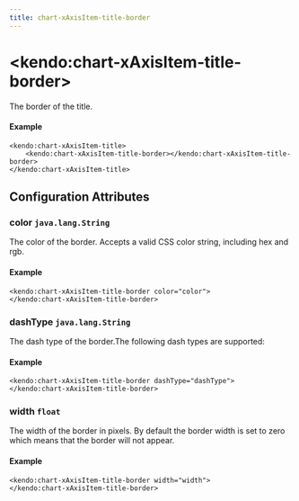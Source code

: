 ```yaml
---
title: chart-xAxisItem-title-border
---
```


# \<kendo:chart-xAxisItem-title-border\>

The border of the title.

#### Example
    <kendo:chart-xAxisItem-title>
        <kendo:chart-xAxisItem-title-border></kendo:chart-xAxisItem-title-border>
    </kendo:chart-xAxisItem-title>

## Configuration Attributes

### color `java.lang.String`

The color of the border. Accepts a valid CSS color string, including hex and rgb.

#### Example
    <kendo:chart-xAxisItem-title-border color="color">
    </kendo:chart-xAxisItem-title-border>

### dashType `java.lang.String`

The dash type of the border.The following dash types are supported:

#### Example
    <kendo:chart-xAxisItem-title-border dashType="dashType">
    </kendo:chart-xAxisItem-title-border>

### width `float`

The width of the border in pixels. By default the border width is set to zero which means that the border will not appear.

#### Example
    <kendo:chart-xAxisItem-title-border width="width">
    </kendo:chart-xAxisItem-title-border>


